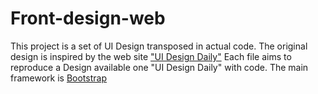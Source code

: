 # Front-design-web
This project is a set of UI Design transposed in actual code. 
The original design is inspired by the web site ["UI Design Daily"](https://uidesigndaily.com/ ) 
Each file aims to reproduce a Design available one "UI Design Daily" with code. 
The main framework is [Bootstrap](https://getbootstrap.com/) 
